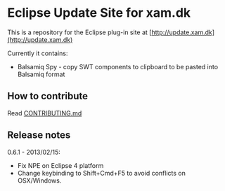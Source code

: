 # Eclipse Update Site for xam.dk

This is a repository for the Eclipse plug-in site at [http://update.xam.dk](http://update.xam.dk)

Currently it contains:

* Balsamiq Spy - copy SWT components to clipboard to be pasted into Balsamiq format

## How to contribute

Read [CONTRIBUTING.md](CONTRIBUTING.md)
 
## Release notes

0.6.1 - 2013/02/15: 
   
   * Fix NPE on Eclipse 4 platform
   * Change keybinding to Shift+Cmd+F5 to avoid conflicts on OSX/Windows.

